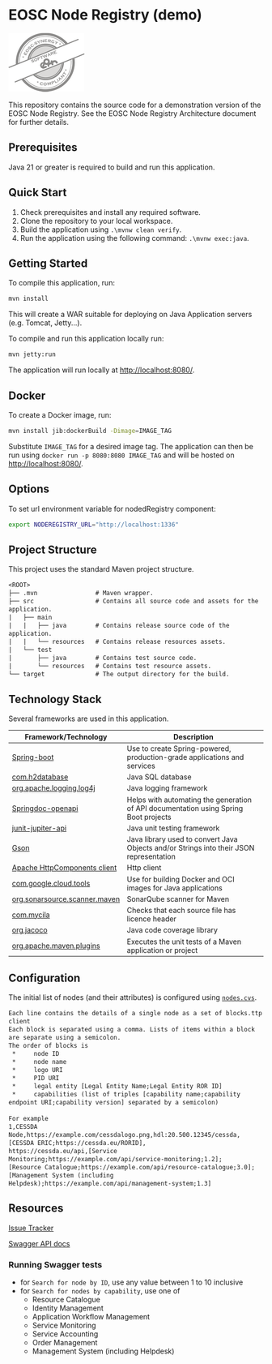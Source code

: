 # EOSC Node Registry (demo)

[![SQAaaS badge](https://github.com/EOSC-synergy/SQAaaS/raw/master/badges/badges_150x116/badge_software_silver.png)](https://api.eu.badgr.io/public/assertions/WwFLpKJ0SqqREmM0OZtzWw "SQAaaS silver badge achieved")

This repository contains the source code for a demonstration version of the EOSC Node Registry.
See the EOSC Node Registry Architecture document for further details.

## Prerequisites

Java 21 or greater is required to build and run this application.

## Quick Start

1. Check prerequisites and install any required software.
2. Clone the repository to your local workspace.
3. Build the application using `.\mvnw clean verify`.
4. Run the application using the following command: `.\mvnw exec:java`.

## Getting Started

To compile this application, run:

```bash
mvn install 
```

This will create a WAR suitable for deploying on Java Application servers (e.g. Tomcat, Jetty...).

To compile and run this application locally run:

```bash
mvn jetty:run
```

The application will run locally at <http://localhost:8080/>.

## Docker

To create a Docker image, run:

```bash
mvn install jib:dockerBuild -Dimage=IMAGE_TAG
```

Substitute `IMAGE_TAG` for a desired image tag. The application can then be run using
`docker run -p 8080:8080 IMAGE_TAG` and will be hosted on <http://localhost:8080/>.

## Options

To set url environment variable for nodedRegistry component:

```bash
export NODEREGISTRY_URL="http://localhost:1336"
```

## Project Structure

This project uses the standard Maven project structure.

``` text
<ROOT>
├── .mvn                # Maven wrapper.
├── src                 # Contains all source code and assets for the application.
|   ├── main
|   |   ├── java        # Contains release source code of the application.
|   |   └── resources   # Contains release resources assets.
|   └── test
|       ├── java        # Contains test source code.
|       └── resources   # Contains test resource assets.
└── target              # The output directory for the build.
```

## Technology Stack

Several frameworks are used in this application.

| Framework/Technology                               | Description                                               |
| -------------------------------------------------- | --------------------------------------------------------- |
| [Spring-boot](https://github.com/spring-projects/spring-boot) | Use to create Spring-powered, production-grade applications and services |
| [com.h2database](https://github.com/h2database/h2database) | Java SQL database |
| [org.apache.logging.log4j](https://github.com/apache/logging-log4j2) | Java logging framework |
| [Springdoc-openapi](https://github.com/springdoc/springdoc-openapi) | Helps with automating the generation of API documentation using Spring Boot projects |
| [junit-jupiter-api](https://github.com/junit-team/junit5 ) | Java unit testing framework |
| [Gson](https://github.com/google/gson) | Java library used to convert Java Objects and/or Strings into their JSON representation |
| [Apache HttpComponents client](https://github.com/apache/httpcomponents-client) | Http client |
| [com.google.cloud.tools](https://github.com/GoogleContainerTools/jib) | Use for building Docker and OCI images for Java applications |
| [org.sonarsource.scanner.maven](https://github.com/SonarSource/sonar-scanner-maven) | SonarQube scanner for Maven|
| [com.mycila](https://github.com/mathieucarbou/license-maven-plugin) | Checks that each source file has licence header |
| [org.jacoco](https://github.com/jacoco/jacoco) | Java code coverage library |
| [org.apache.maven.plugins](https://github.com/apache/maven-surefire) |  Executes the unit tests of a Maven application or project |

## Configuration

The initial list of nodes (and their attributes) is configured using [`nodes.cvs`](src/main/resources/nodes.cvs).

``` text
Each line contains the details of a single node as a set of blocks.ttp client
Each block is separated using a comma. Lists of items within a block are separate using a semicolon.
The order of blocks is
 *     node ID
 *     node name
 *     logo URI
 *     PID URI
 *     legal entity [Legal Entity Name;Legal Entity ROR ID]
 *     capabilities (list of triples [capability name;capability endpoint URI;capability version] separated by a semicolon)

For example
1,CESSDA Node,https://example.com/cessdalogo.png,hdl:20.500.12345/cessda,[CESSDA ERIC;https://cessda.eu/RORID],
https://cessda.eu/api,[Service Monitoring;https://example.com/api/service-monitoring;1.2];
[Resource Catalogue;https://example.com/api/resource-catalogue;3.0];[Management System (including Helpdesk);https://example.com/api/management-system;1.3]
```

## Resources

[Issue Tracker](https://github.com/john-shepherdson/eosc.node-registry.demo?status=new&status=open)

[Swagger API docs](http://localhost:8080/swagger-ui/)

### Running Swagger tests

- for `Search for node by ID`, use any value between 1 to 10 inclusive
- for `Search for nodes by capability`, use one of
  - Resource Catalogue
  - Identity Management
  - Application Workflow Management
  - Service Monitoring
  - Service Accounting
  - Order Management
  - Management System (including Helpdesk)
